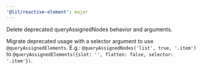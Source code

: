 ```yaml
---
'@lit/reactive-element': major
---
```


Delete deprecated queryAssignedNodes behavior and arguments.

Migrate deprecated usage with a selector argument to use
`@queryAssignedElements`. E.g.: `@queryAssignedNodes('list', true, '.item')` to
`@queryAssignedElements({slot: '', flatten: false, selector: '.item'})`.
